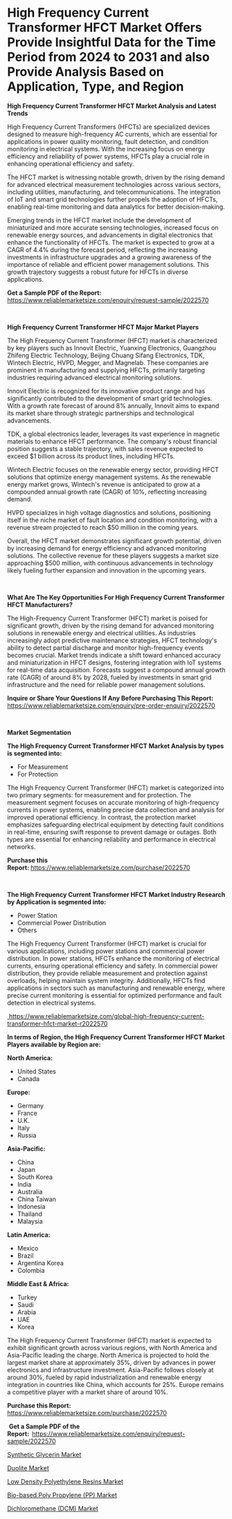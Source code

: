 <p><h1>High Frequency Current Transformer HFCT Market Offers Provide Insightful Data for the Time Period from 2024 to 2031 and also Provide Analysis Based on Application, Type, and Region</h1></p><p><strong>High Frequency Current Transformer HFCT Market Analysis and Latest Trends</strong></p>
<p><p>High Frequency Current Transformers (HFCTs) are specialized devices designed to measure high-frequency AC currents, which are essential for applications in power quality monitoring, fault detection, and condition monitoring in electrical systems. With the increasing focus on energy efficiency and reliability of power systems, HFCTs play a crucial role in enhancing operational efficiency and safety.</p><p>The HFCT market is witnessing notable growth, driven by the rising demand for advanced electrical measurement technologies across various sectors, including utilities, manufacturing, and telecommunications. The integration of IoT and smart grid technologies further propels the adoption of HFCTs, enabling real-time monitoring and data analytics for better decision-making.</p><p>Emerging trends in the HFCT market include the development of miniaturized and more accurate sensing technologies, increased focus on renewable energy sources, and advancements in digital electronics that enhance the functionality of HFCTs. The market is expected to grow at a CAGR of 4.4% during the forecast period, reflecting the increasing investments in infrastructure upgrades and a growing awareness of the importance of reliable and efficient power management solutions. This growth trajectory suggests a robust future for HFCTs in diverse applications.</p></p>
<p><strong>Get a Sample PDF of the Report:&nbsp;</strong> <a href="https://www.reliablemarketsize.com/enquiry/request-sample/2022570?utm_campaign=1590&utm_medium=2&utm_source=Github&utm_content=ia&utm_term=28102024&utm_id=high-frequency-current-transformer-hfct">https://www.reliablemarketsize.com/enquiry/request-sample/2022570</a></p>
<p>&nbsp;</p>
<p><strong>High Frequency Current Transformer HFCT Major Market Players</strong></p>
<p><p>The High Frequency Current Transformer (HFCT) market is characterized by key players such as Innovit Electric, Yuanxing Electronics, Guangzhou Zhifeng Electric Technology, Beijing Chuang Sifang Electronics, TDK, Wintech Electric, HVPD, Megger, and Magnelab. These companies are prominent in manufacturing and supplying HFCTs, primarily targeting industries requiring advanced electrical monitoring solutions.</p><p>Innovit Electric is recognized for its innovative product range and has significantly contributed to the development of smart grid technologies. With a growth rate forecast of around 8% annually, Innovit aims to expand its market share through strategic partnerships and technological advancements. </p><p>TDK, a global electronics leader, leverages its vast experience in magnetic materials to enhance HFCT performance. The company's robust financial position suggests a stable trajectory, with sales revenue expected to exceed $1 billion across its product lines, including HFCTs.</p><p>Wintech Electric focuses on the renewable energy sector, providing HFCT solutions that optimize energy management systems. As the renewable energy market grows, Wintech's revenue is anticipated to grow at a compounded annual growth rate (CAGR) of 10%, reflecting increasing demand.</p><p>HVPD specializes in high voltage diagnostics and solutions, positioning itself in the niche market of fault location and condition monitoring, with a revenue stream projected to reach $50 million in the coming years.</p><p>Overall, the HFCT market demonstrates significant growth potential, driven by increasing demand for energy efficiency and advanced monitoring solutions. The collective revenue for these players suggests a market size approaching $500 million, with continuous advancements in technology likely fueling further expansion and innovation in the upcoming years.</p></p>
<p>&nbsp;</p>
<p><strong>What Are The Key Opportunities For High Frequency Current Transformer HFCT Manufacturers?</strong></p>
<p><p>The High-Frequency Current Transformer (HFCT) market is poised for significant growth, driven by the rising demand for advanced monitoring solutions in renewable energy and electrical utilities. As industries increasingly adopt predictive maintenance strategies, HFCT technology's ability to detect partial discharge and monitor high-frequency events becomes crucial. Market trends indicate a shift toward enhanced accuracy and miniaturization in HFCT designs, fostering integration with IoT systems for real-time data acquisition. Forecasts suggest a compound annual growth rate (CAGR) of around 8% by 2028, fueled by investments in smart grid infrastructure and the need for reliable power management solutions.</p></p>
<p><strong>Inquire or Share Your Questions If Any Before Purchasing This Report:</strong> <a href="https://www.reliablemarketsize.com/enquiry/pre-order-enquiry/2022570?utm_campaign=1590&utm_medium=2&utm_source=Github&utm_content=ia&utm_term=28102024&utm_id=high-frequency-current-transformer-hfct">https://www.reliablemarketsize.com/enquiry/pre-order-enquiry/2022570</a></p>
<p>&nbsp;</p>
<p><strong>Market Segmentation</strong></p>
<p><strong>The High Frequency Current Transformer HFCT Market Analysis by types is segmented into:</strong></p>
<p><ul><li>For Measurement</li><li>For Protection</li></ul></p>
<p><p>The High Frequency Current Transformer (HFCT) market is categorized into two primary segments: for measurement and for protection. The measurement segment focuses on accurate monitoring of high-frequency currents in power systems, enabling precise data collection and analysis for improved operational efficiency. In contrast, the protection market emphasizes safeguarding electrical equipment by detecting fault conditions in real-time, ensuring swift response to prevent damage or outages. Both types are essential for enhancing reliability and performance in electrical networks.</p></p>
<p><strong>Purchase this Report:&nbsp;</strong><a href="https://www.reliablemarketsize.com/purchase/2022570?utm_campaign=1590&utm_medium=2&utm_source=Github&utm_content=ia&utm_term=28102024&utm_id=high-frequency-current-transformer-hfct">https://www.reliablemarketsize.com/purchase/2022570</a></p>
<p>&nbsp;</p>
<p><strong>The High Frequency Current Transformer HFCT Market Industry Research by Application is segmented into:</strong></p>
<p><ul><li>Power Station</li><li>Commercial Power Distribution</li><li>Others</li></ul></p>
<p><p>The High Frequency Current Transformer (HFCT) market is crucial for various applications, including power stations and commercial power distribution. In power stations, HFCTs enhance the monitoring of electrical currents, ensuring operational efficiency and safety. In commercial power distribution, they provide reliable measurement and protection against overloads, helping maintain system integrity. Additionally, HFCTs find applications in sectors such as manufacturing and renewable energy, where precise current monitoring is essential for optimized performance and fault detection in electrical systems.</p></p>
<p><a href="https://www.reliablemarketsize.com/global-high-frequency-current-transformer-hfct-market-r2022570?utm_campaign=1590&utm_medium=2&utm_source=Github&utm_content=ia&utm_term=28102024&utm_id=high-frequency-current-transformer-hfct">&nbsp;https://www.reliablemarketsize.com/global-high-frequency-current-transformer-hfct-market-r2022570</a></p>
<p><strong>In terms of Region, the High Frequency Current Transformer HFCT Market Players available by Region are:</strong></p>
<p>
    <p> <strong> North America: </strong>
        <ul>
            <li>United States</li>
            <li>Canada</li>
        </ul>
        </p> 
    <p> <strong> Europe: </strong>
        <ul>
            <li>Germany</li>
            <li>France</li>
            <li>U.K.</li>
            <li>Italy</li>
            <li>Russia</li>
        </ul>
        </p> 
    <p> <strong> Asia-Pacific: </strong>
        <ul>
            <li>China</li>
            <li>Japan</li>
            <li>South Korea</li>
            <li>India</li>
            <li>Australia</li>
            <li>China Taiwan</li>
            <li>Indonesia</li>
            <li>Thailand</li>
            <li>Malaysia</li>
        </ul>
        </p> 
    <p> <strong> Latin America: </strong>
        <ul>
            <li>Mexico</li>
            <li>Brazil</li>
            <li>Argentina Korea</li>
            <li>Colombia</li>
        </ul>
        </p> 
    <p> <strong> Middle East & Africa: </strong>
        <ul>
            <li>Turkey</li>
            <li>Saudi</li>
            <li>Arabia</li>
            <li>UAE</li>
            <li>Korea</li>
        </ul>
    </p>
    </p>
<p><p>The High Frequency Current Transformer (HFCT) market is expected to exhibit significant growth across various regions, with North America and Asia-Pacific leading the charge. North America is projected to hold the largest market share at approximately 35%, driven by advances in power electronics and infrastructure investment. Asia-Pacific follows closely at around 30%, fueled by rapid industrialization and renewable energy integration in countries like China, which accounts for 25%. Europe remains a competitive player with a market share of around 10%.</p></p>
<p><strong>Purchase this Report: </strong><a href="https://www.reliablemarketsize.com/purchase/2022570?utm_campaign=1590&utm_medium=2&utm_source=Github&utm_content=ia&utm_term=28102024&utm_id=high-frequency-current-transformer-hfct">https://www.reliablemarketsize.com/purchase/2022570</a></p>
<p>&nbsp;<strong>Get a Sample PDF of the Report:&nbsp;&nbsp;</strong><a href="https://www.reliablemarketsize.com/enquiry/request-sample/2022570?utm_campaign=1590&utm_medium=2&utm_source=Github&utm_content=ia&utm_term=28102024&utm_id=high-frequency-current-transformer-hfct">https://www.reliablemarketsize.com/enquiry/request-sample/2022570</a></p>
<p><strong></strong></p>
<p><p><a href="https://www.linkedin.com/pulse/regulatory-landscape-its-influence-global-synthetic-glycerin-pj7ef?trk=public_post_embed_feed-article-content&utm_campaign=1590&utm_medium=2&utm_source=Github&utm_content=ia&utm_term=28102024&utm_id=high-frequency-current-transformer-hfct">Synthetic Glycerin Market</a></p><p><a href="https://www.linkedin.com/pulse/insights-duolite-industry-market-financial-status-size-revenue-0eqbf?trk=public_post_embed_feed-article-content&utm_campaign=1590&utm_medium=2&utm_source=Github&utm_content=ia&utm_term=28102024&utm_id=high-frequency-current-transformer-hfct">Duolite Market</a></p><p><a href="https://www.linkedin.com/pulse/low-density-polyethylene-resins-market-drivers-challenges-forecast-hgufc?utm_campaign=1590&utm_medium=2&utm_source=Github&utm_content=ia&utm_term=28102024&utm_id=high-frequency-current-transformer-hfct">Low Density Polyethylene Resins Market</a></p><p><a href="https://www.linkedin.com/pulse/bio-based-poly-propylene-pp-market-trends-focusing-insight-lksof?trk=public_post_embed_feed-article-content&utm_campaign=1590&utm_medium=2&utm_source=Github&utm_content=ia&utm_term=28102024&utm_id=high-frequency-current-transformer-hfct">Bio-based Poly Propylene (PP) Market</a></p><p><a href="https://www.linkedin.com/pulse/in-depth-dichloromethane-dcm-market-review-size-share-45cagr-ixref?trk=public_post_embed_feed-article-content&utm_campaign=1590&utm_medium=2&utm_source=Github&utm_content=ia&utm_term=28102024&utm_id=high-frequency-current-transformer-hfct">Dichloromethane (DCM) Market</a></p></p>